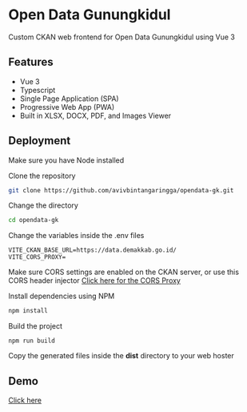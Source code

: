 
# Open Data Gunungkidul

Custom CKAN web frontend for Open Data Gunungkidul using Vue 3 




## Features

- Vue 3
- Typescript
- Single Page Application (SPA)
- Progressive Web App (PWA)
- Built in XLSX, DOCX, PDF, and Images Viewer


## Deployment

Make sure you have Node installed

Clone the repository

```bash
git clone https://github.com/avivbintangaringga/opendata-gk.git
```

Change the directory

```bash
cd opendata-gk
```

Change the variables inside the .env files
```env
VITE_CKAN_BASE_URL=https://data.demakkab.go.id/
VITE_CORS_PROXY=
```

Make sure CORS settings are enabled on the CKAN server, or use this CORS header injector
[Click here for the CORS Proxy](https://github.com/avivbintangaringga/cloudflare-cors-proxy)



Install dependencies using NPM
```bash
npm install
```

Build the project
```
npm run build
```

Copy the generated files inside the **dist** directory to your web hoster
## Demo

[Click here](https://opendata-gk.pages.dev)

